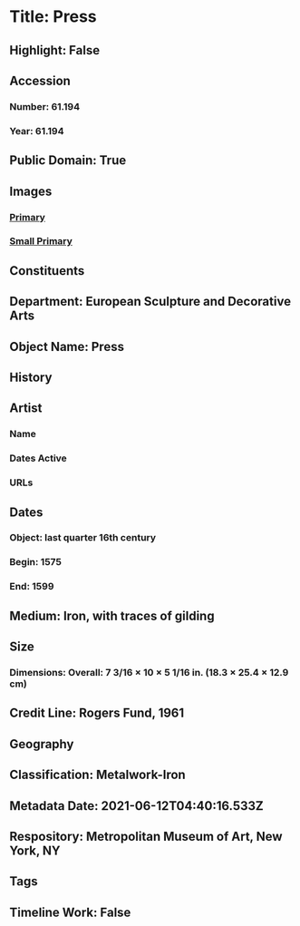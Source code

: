 # Title: Press
## Highlight: False
## Accession
### Number: 61.194
### Year: 61.194
## Public Domain: True
## Images
### [Primary](https://images.metmuseum.org/CRDImages/es/original/173263.jpg)
### [Small Primary](https://images.metmuseum.org/CRDImages/es/web-large/173263.jpg)
## Constituents
## Department: European Sculpture and Decorative Arts
## Object Name: Press
## History
## Artist
### Name
### Dates Active
### URLs
## Dates
### Object: last quarter 16th century
### Begin: 1575
### End: 1599
## Medium: Iron, with traces of gilding
## Size
### Dimensions: Overall: 7 3/16 × 10 × 5 1/16 in. (18.3 × 25.4 × 12.9 cm)
## Credit Line: Rogers Fund, 1961
## Geography
## Classification: Metalwork-Iron
## Metadata Date: 2021-06-12T04:40:16.533Z
## Respository: Metropolitan Museum of Art, New York, NY
## Tags
## Timeline Work: False